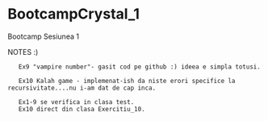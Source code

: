 # BootcampCrystal_1
Bootcamp Sesiunea 1


NOTES :) 

       Ex9 "vampire number"- gasit cod pe github :) ideea e simpla totusi.

       Ex10 Kalah game - implemenat-ish da niste erori specifice la recursivitate....nu i-am dat de cap inca.
       
       Ex1-9 se verifica in clasa test.
       Ex10 direct din clasa Exercitiu_10.
